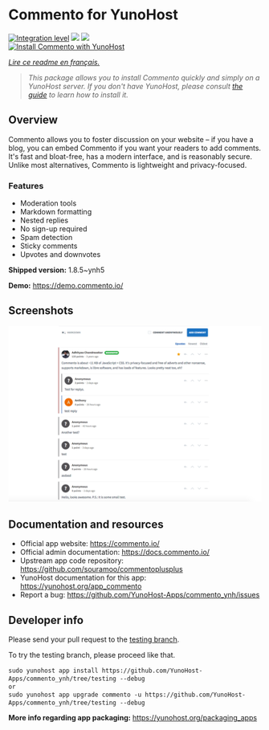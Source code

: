 <!--
N.B.: This README was automatically generated by https://github.com/YunoHost/apps/tree/master/tools/README-generator
It shall NOT be edited by hand.
-->

# Commento for YunoHost

[![Integration level](https://dash.yunohost.org/integration/commento.svg)](https://dash.yunohost.org/appci/app/commento) ![](https://ci-apps.yunohost.org/ci/badges/commento.status.svg) ![](https://ci-apps.yunohost.org/ci/badges/commento.maintain.svg)  
[![Install Commento with YunoHost](https://install-app.yunohost.org/install-with-yunohost.svg)](https://install-app.yunohost.org/?app=commento)

*[Lire ce readme en français.](./README_fr.md)*

> *This package allows you to install Commento quickly and simply on a YunoHost server.
If you don't have YunoHost, please consult [the guide](https://yunohost.org/#/install) to learn how to install it.*

## Overview

Commento allows you to foster discussion on your website – if you have a blog, you can embed Commento if you want your readers to add comments. It's fast and bloat-free, has a modern interface, and is reasonably secure. Unlike most alternatives, Commento is lightweight and privacy-focused.

### Features

- Moderation tools
- Markdown formatting
- Nested replies
- No sign-up required
- Spam detection
- Sticky comments
- Upvotes and downvotes


**Shipped version:** 1.8.5~ynh5

**Demo:** https://demo.commento.io/

## Screenshots

![](./doc/screenshots/Screenshot.png)

## Documentation and resources

* Official app website: https://commento.io/
* Official admin documentation: https://docs.commento.io/
* Upstream app code repository: https://github.com/souramoo/commentoplusplus
* YunoHost documentation for this app: https://yunohost.org/app_commento
* Report a bug: https://github.com/YunoHost-Apps/commento_ynh/issues

## Developer info

Please send your pull request to the [testing branch](https://github.com/YunoHost-Apps/commento_ynh/tree/testing).

To try the testing branch, please proceed like that.
```
sudo yunohost app install https://github.com/YunoHost-Apps/commento_ynh/tree/testing --debug
or
sudo yunohost app upgrade commento -u https://github.com/YunoHost-Apps/commento_ynh/tree/testing --debug
```

**More info regarding app packaging:** https://yunohost.org/packaging_apps